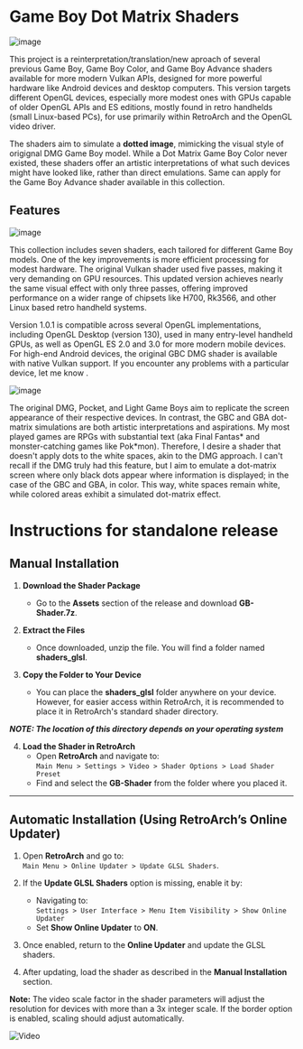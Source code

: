 # Game Boy Dot Matrix Shaders

![image](https://github.com/user-attachments/assets/e99769e9-1646-4a5c-9a6b-913f295a3823)

This project is a reinterpretation/translation/new aproach of several previous Game Boy, Game Boy Color, and Game Boy Advance shaders available for more modern Vulkan APIs, designed for more powerful hardware like Android devices and desktop computers. This version targets different OpenGL devices, especially more modest ones with GPUs capable of older OpenGL APIs and ES editions, mostly found in retro handhelds (small Linux-based PCs), for use primarily within RetroArch and the OpenGL video driver.

The shaders aim to simulate a **dotted image**, mimicking the visual style of origignal DMG Game Boy model. While a Dot Matrix Game Boy Color never existed, these shaders offer an artistic interpretations of what such devices might have looked like, rather than direct emulations. Same can apply for the Game Boy Advance shader available in this collection. 

## Features
![image](https://github.com/user-attachments/assets/66fe350a-8217-457e-ac5f-3c61fb224805)

This collection includes seven shaders, each tailored for different Game Boy models. One of the key improvements is more efficient processing for modest hardware. The original Vulkan shader used five passes, making it very demanding on GPU resources. This updated version achieves nearly the same visual effect with only three passes, offering improved performance on a wider range of chipsets like H700, Rk3566, and other Linux based retro handheld systems.

Version 1.0.1 is compatible across several OpenGL implementations, including OpenGL Desktop (version 130), used in many entry-level handheld GPUs, as well as OpenGL ES 2.0 and 3.0 for more modern mobile devices. For high-end Android devices, the original GBC DMG shader is available with native Vulkan support. If you encounter any problems with a particular device, let me know .

![image](https://github.com/user-attachments/assets/24bd549b-6bff-4076-abef-0e0b00a759e2)

The original DMG, Pocket, and Light Game Boys aim to replicate the screen appearance of their respective devices. In contrast, the GBC and GBA dot-matrix simulations are both artistic interpretations and aspirations. My most played games are RPGs with substantial text (aka Final Fantas* and monster-catching games like Pok*mon). Therefore, I desire a shader that doesn't apply dots to the white spaces, akin to the DMG approach. I can't recall if the DMG truly had this feature, but I aim to emulate a dot-matrix screen where only black dots appear where information is displayed; in the case of the GBC and GBA, in color. This way, white spaces remain white, while colored areas exhibit a simulated dot-matrix effect.

# **Instructions for standalone release**  

## **Manual Installation**  

1. **Download the Shader Package**  
   - Go to the **Assets** section of the release and download **GB-Shader.7z**.  

2. **Extract the Files**  
   - Once downloaded, unzip the file. You will find a folder named **shaders_glsl**.  

3. **Copy the Folder to Your Device**  
   - You can place the **shaders_glsl** folder anywhere on your device. However, for easier access within RetroArch, it is recommended to place it in RetroArch's standard shader directory.  
 
**_NOTE: The location of this directory depends on your operating system_**

4. **Load the Shader in RetroArch**  
   - Open **RetroArch** and navigate to:  
     `Main Menu > Settings > Video > Shader Options > Load Shader Preset`  
   - Find and select the **GB-Shader** from the folder where you placed it.  

---

## **Automatic Installation (Using RetroArch’s Online Updater)**  

1. Open **RetroArch** and go to:  
   `Main Menu > Online Updater > Update GLSL Shaders`.  

2. If the **Update GLSL Shaders** option is missing, enable it by:  
   - Navigating to:  
     `Settings > User Interface > Menu Item Visibility > Show Online Updater`  
   - Set **Show Online Updater** to **ON**.  

3. Once enabled, return to the **Online Updater** and update the GLSL shaders.  

4. After updating, load the shader as described in the **Manual Installation** section.  


**Note:** The video scale factor in the shader parameters will adjust the resolution for devices with more than a 3x integer scale. If the border option is enabled, scaling should adjust automatically.

![Video](https://github.com/user-attachments/assets/5857787b-723d-4b4b-9a6c-1db9af0bbf23)
